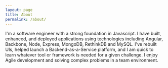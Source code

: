 ```yaml
---
layout: page
title: About
permalink: /about/
---
```


I'm a software engineer with a strong foundation in Javascript. I have built, enhanced, and deployed applications using technologies including Angular, Backbone, Node, Express, MongoDB, RethinkDB and MySQL. I've rebuilt UIs, helped launch a Backend-as-a-Service platform, and I am quick to learn whatever tool or framework is needed for a given challenge. I enjoy Agile development and solving complex problems in a team environment.
